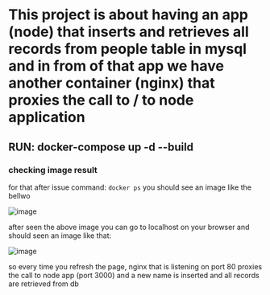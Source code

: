 # This project is about having an app (node) that inserts and retrieves all records from people table in mysql and in from of that app we have another container (nginx) that proxies the call to / to node application

## RUN: docker-compose up -d --build
### checking image result
for that after issue command: `docker ps` you should see an image like the bellwo

![image](https://github.com/lcmartins/desafio_orquestracao_compose/assets/13166685/4826940b-9aec-4f4d-9055-4e304881b48d)

after seen the above image you can go to localhost on your browser and should seen an image like that:

![image](https://github.com/lcmartins/desafio_orquestracao_compose/assets/13166685/48d9bb92-65d1-4668-b16a-55004d37cd6e)


so every time you refresh the page, nginx that is listening on port 80 proxies the call to node app (port 3000) and a new name is inserted and all records are retrieved from db
